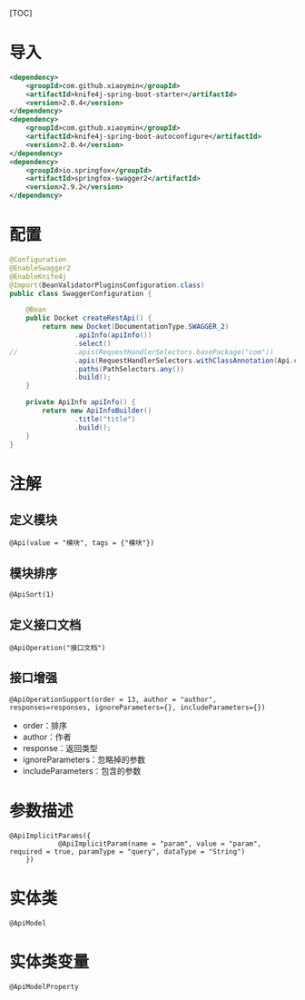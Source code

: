 [TOC]

# 导入
```xml
<dependency>
	<groupId>com.github.xiaoymin</groupId>
	<artifactId>knife4j-spring-boot-starter</artifactId>
	<version>2.0.4</version>
</dependency>
<dependency>
	<groupId>com.github.xiaoymin</groupId>
	<artifactId>knife4j-spring-boot-autoconfigure</artifactId>
	<version>2.0.4</version>
</dependency>
<dependency>
	<groupId>io.springfox</groupId>
	<artifactId>springfox-swagger2</artifactId>
	<version>2.9.2</version>
</dependency>
```
# 配置
```java
@Configuration
@EnableSwagger2
@EnableKnife4j
@Import(BeanValidatorPluginsConfiguration.class)
public class SwaggerConfiguration {

	@Bean
	public Docket createRestApi() {
		return new Docket(DocumentationType.SWAGGER_2)
				.apiInfo(apiInfo())
				.select()
//				.apis(RequestHandlerSelectors.basePackage("com"))
				.apis(RequestHandlerSelectors.withClassAnnotation(Api.class))
				.paths(PathSelectors.any())
				.build();
	}

	private ApiInfo apiInfo() {
		return new ApiInfoBuilder()
				.title("title")
				.build();
	}
}
```

# 注解
## 定义模块
```
@Api(value = "模块", tags = {"模块"})
```
## 模块排序
```
@ApiSort(1)
```
## 定义接口文档
```
@ApiOperation("接口文档")
```
## 接口增强
```
@ApiOperationSupport(order = 13, author = "author", responses=responses, ignoreParameters={}, includeParameters={})
```
+ order：排序
+ author：作者
+ response：返回类型
+ ignoreParameters：忽略掉的参数
+ includeParameters：包含的参数

# 参数描述
```
@ApiImplicitParams({
            @ApiImplicitParam(name = "param", value = "param", required = true, paramType = "query", dataType = "String")
    })
```

# 实体类
```
@ApiModel
```

# 实体类变量
```
@ApiModelProperty
```